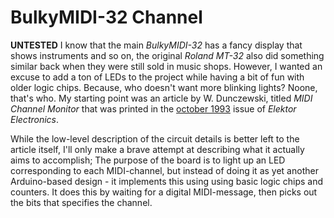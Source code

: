 # BulkyMIDI-32 Channel
**UNTESTED**
I know that the main *BulkyMIDI-32* has a fancy display that shows instruments and so on, the original *Roland MT-32* also did something similar back when they were still sold in music shops. However, I wanted an excuse to add a ton of LEDs to the project while having a bit of fun with older logic chips. Because, who doesn't want more blinking lights? Noone, that's who. My starting point was an article by W. Dunczewski, titled *MIDI Channel Monitor* that was printed in the [ october 1993](https://worldradiohistory.com/Elektor.htm) issue of *Elektor Electronics*.

While the low-level description of the circuit details is better left to the article itself, I'll only make a brave attempt at describing what it actually aims to accomplish; The purpose of the board is to light up an LED corresponding to each MIDI-channel, but instead of doing it as yet another Arduino-based design - it implements this using using basic logic chips and counters. It does this by waiting for a digital MIDI-message, then picks out the bits that specifies the channel.